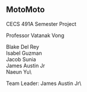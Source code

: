 ## MotoMoto
CECS 491A Semester Project

Professor Vatanak Vong 

Blake Del Rey\
Isabel Guzman\
Jacob Sunia\
James Austin Jr\
Naeun Yu\

Team Leader: James Austin Jr\
